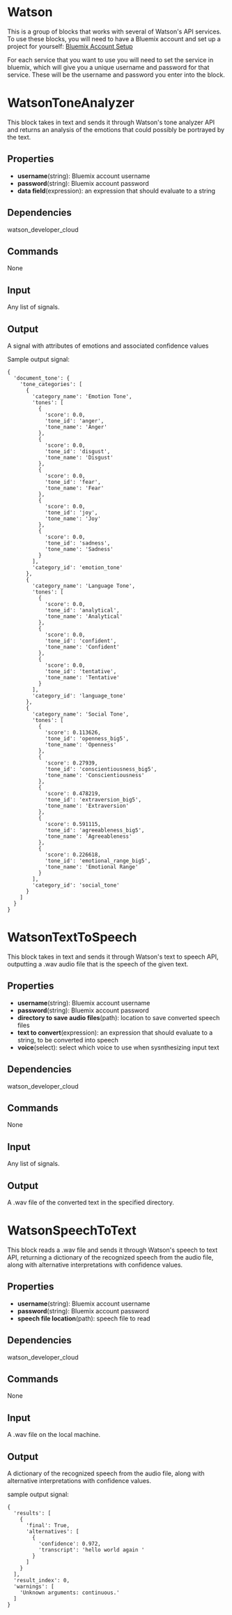 Watson
======

This is a group of blocks that works with several of Watson's API services.
To use these blocks, you will need to have a Bluemix account and
set up a project for yourself: [Bluemix Account Setup](https://console.bluemix.net/registration/?)

For each service that you want to use you will need to set the service in bluemix,
which will give you a unique username and password for that service. These
will be the username and password you enter into the block.


WatsonToneAnalyzer
==================

This block takes in text and sends it through Watson's tone analyzer API and
returns an analysis of the emotions that could possibly be portrayed by the text.

Properties
--------------
- **username**(string): Bluemix account username
- **password**(string): Bluemix account password
- **data field**(expression): an expression that should evaluate to a string

Dependencies
----------------
watson_developer_cloud

Commands
----------------
None

Input
-------
Any list of signals.

Output
---------
A signal with attributes of emotions and associated confidence values

Sample output signal:

```
{
  'document_tone': {
    'tone_categories': [
      {
        'category_name': 'Emotion Tone',
        'tones': [
          {
            'score': 0.0,
            'tone_id': 'anger',
            'tone_name': 'Anger'
          },
          {
            'score': 0.0,
            'tone_id': 'disgust',
            'tone_name': 'Disgust'
          },
          {
            'score': 0.0,
            'tone_id': 'fear',
            'tone_name': 'Fear'
          },
          {
            'score': 0.0,
            'tone_id': 'joy',
            'tone_name': 'Joy'
          },
          {
            'score': 0.0,
            'tone_id': 'sadness',
            'tone_name': 'Sadness'
          }
        ],
        'category_id': 'emotion_tone'
      },
      {
        'category_name': 'Language Tone',
        'tones': [
          {
            'score': 0.0,
            'tone_id': 'analytical',
            'tone_name': 'Analytical'
          },
          {
            'score': 0.0,
            'tone_id': 'confident',
            'tone_name': 'Confident'
          },
          {
            'score': 0.0,
            'tone_id': 'tentative',
            'tone_name': 'Tentative'
          }
        ],
        'category_id': 'language_tone'
      },
      {
        'category_name': 'Social Tone',
        'tones': [
          {
            'score': 0.113626,
            'tone_id': 'openness_big5',
            'tone_name': 'Openness'
          },
          {
            'score': 0.27939,
            'tone_id': 'conscientiousness_big5',
            'tone_name': 'Conscientiousness'
          },
          {
            'score': 0.478219,
            'tone_id': 'extraversion_big5',
            'tone_name': 'Extraversion'
          },
          {
            'score': 0.591115,
            'tone_id': 'agreeableness_big5',
            'tone_name': 'Agreeableness'
          },
          {
            'score': 0.226618,
            'tone_id': 'emotional_range_big5',
            'tone_name': 'Emotional Range'
          }
        ],
        'category_id': 'social_tone'
      }
    ]
  }
}
```


WatsonTextToSpeech
==================

This block takes in text and sends it through Watson's text to speech API,
outputting a .wav audio file that is the speech of the given text.

Properties
--------------
- **username**(string): Bluemix account username
- **password**(string): Bluemix account password
- **directory to save audio files**(path): location to save converted speech files
- **text to convert**(expression): an expression that should evaluate to a string, to be converted into speech
- **voice**(select): select which voice to use when sysnthesizing input text

Dependencies
----------------
watson_developer_cloud

Commands
----------------
None

Input
-------
Any list of signals.

Output
---------
A .wav file of the converted text in the specified directory.


WatsonSpeechToText
==================

This block reads a .wav file and sends it through Watson's speech to text
API, returning a dictionary of the recognized speech from the audio file,
along with alternative interpretations with confidence values.

Properties
--------------
- **username**(string): Bluemix account username
- **password**(string): Bluemix account password
- **speech file location**(path): speech file to read

Dependencies
----------------
watson_developer_cloud

Commands
----------------
None

Input
-------
A .wav file on the local machine.

Output
---------
A dictionary of the recognized speech from the audio file,
along with alternative interpretations with confidence values.

sample output signal:

```
{
  'results': [
    {
      'final': True,
      'alternatives': [
        {
          'confidence': 0.972,
          'transcript': 'hello world again '
        }
      ]
    }
  ],
  'result_index': 0,
  'warnings': [
    'Unknown arguments: continuous.'
  ]
}
```
